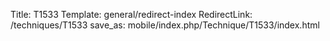Title: T1533
Template: general/redirect-index
RedirectLink: /techniques/T1533
save_as: mobile/index.php/Technique/T1533/index.html